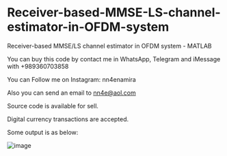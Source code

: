 # Receiver-based-MMSE-LS-channel-estimator-in-OFDM-system
Receiver-based MMSE/LS channel estimator in OFDM system - MATLAB

You can buy this code by contact me in WhatsApp, Telegram and iMessage with +989360703858

You can Follow me on Instagram: nn4enamira

Also you can send an email to nn4e@aol.com

Source code is available for sell.

Digital currency transactions are accepted.

Some output is as below:

![image](https://github.com/user-attachments/assets/e0fb1901-01ce-4b83-9855-6a846b82fc5f)

